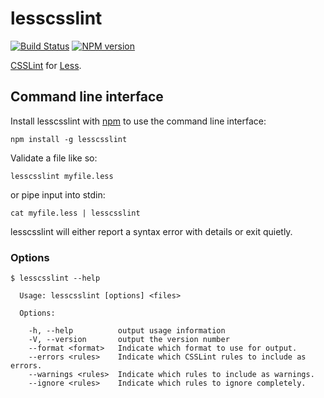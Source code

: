 lesscsslint
===========

[![Build Status](https://travis-ci.org/joshuaspence/lesscsslint.png)](http://travis-ci.org/joshuaspence/lesscsslint)
[![NPM version](https://badge.fury.io/js/lesscsslint.png)](http://badge.fury.io/js/lesscsslint)

[CSSLint](http://csslint.net/) for [Less](http://lesscss.org/).

## Command line interface
Install lesscsslint with [npm](https://www.npmjs.org/) to use the command line
interface:

    npm install -g lesscsslint

Validate a file like so:

    lesscsslint myfile.less

or pipe input into stdin:

    cat myfile.less | lesscsslint

lesscsslint will either report a syntax error with details or exit quietly.

### Options

    $ lesscsslint --help

      Usage: lesscsslint [options] <files>

      Options:

        -h, --help          output usage information
        -V, --version       output the version number
        --format <format>   Indicate which format to use for output.
        --errors <rules>    Indicate which CSSLint rules to include as errors.
        --warnings <rules>  Indicate which rules to include as warnings.
        --ignore <rules>    Indicate which rules to ignore completely.
